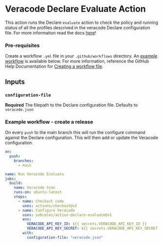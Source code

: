 # Veracode Declare Evaluate Action

This action runs the Declare `evaluate` action to check the policy and running status of all the profiles descrived in the veracode Declare configuration file. For more information read the docs [here](https://sebcoles.github.io/Veracode.OSS.Declare/actions/evaluate/)!

### Pre-requisites

Create a workflow `.yml` file in your `.github/workflows` directory. An [example workflow](#example-workflow---create-a-release) is available below. For more information, reference the GitHub Help Documentation for [Creating a workflow file](https://help.github.com/en/articles/configuring-a-workflow#creating-a-workflow-file).

## Inputs

### `configuration-file`

**Required** The filepath to the Declare configuration file. Defaults to `veracode.json`

### Example workflow - create a release
On every `push` to the main branch this will run the configure command against the Declare configuration. This will then add or update the Veracode configuration.

```yaml
on:
  push:
    branches:
      - main

name: Run Veracode Evaluate
jobs:
  build:
    name: Veracode Scan
    runs-on: ubuntu-latest
    steps:
      - name: Checkout code
        uses: actions/checkout@v2
      - name: Configure Veracode
        uses: sebcoles/action-declare-evaluate@v1
        env:
          VERACODE_API_KEY_ID: ${{ secrets.VERACODE_API_KEY_ID }}
          VERACODE_API_KEY_SECRET: ${{ secrets.VERACODE_API_KEY_SECRET }} 
        with:
          configuration-file: "veracode.json"
```